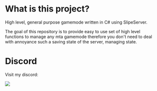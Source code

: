 # What is this project?

High level, general purpose gamemode written in C# using SlipeServer.

The goal of this repository is to provide easy to use set of high level functions to manage any mta gamemode therefore you don't need to deal with annoyance such a saving state of the server, managing state.

# Discord

Visit my discord:

[![](https://dcbadge.vercel.app/api/server/A985YBwbzc)](https://discord.gg/A985YBwbzc)
